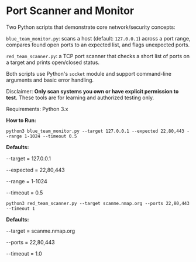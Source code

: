# Port Scanner and Monitor
Two Python scripts that demonstrate core network/security concepts:

`blue_team_monitor.py`: scans a host (default: `127.0.0.1`) across a port range, compares found open ports to an expected list, and flags unexpected ports.

`red_team_scanner.py`: a TCP port scanner that checks a short list of ports on a target and prints open/closed status.

Both scripts use Python's `socket` module and support command-line arguments and basic error handling.

Disclaimer: **Only scan systems you own or have explicit permission to test.** These tools are for learning and authorized testing only.

Requirements: Python 3.x 

**How to Run:**

`python3 blue_team_monitor.py --target 127.0.0.1 --expected 22,80,443 --range 1-1024 --timeout 0.5`

**Defaults:**

--target = 127.0.0.1

--expected = 22,80,443

--range = 1-1024

--timeout = 0.5


`python3 red_team_scanner.py --target scanme.nmap.org --ports 22,80,443 --timeout 1`

**Defaults:**

--target = scanme.nmap.org

--ports = 22,80,443

--timeout = 1.0
